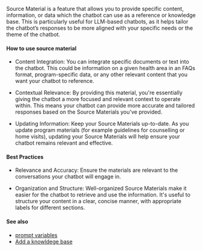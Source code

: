 Source Material is a feature that allows you to provide specific content, information, or data which the chatbot can use as a reference or knowledge base. This is particularly useful for LLM-based chatbots, as it helps tailor the chatbot’s responses to be more aligned with your specific needs or the theme of the chatbot.

#### How to use source material
- Content Integration: You can integrate specific documents or text into the chatbot. This could be information on a given health area in an FAQs format, program-specific data, or any other relevant content that you want your chatbot to reference. 

- Contextual Relevance: By providing this material, you're essentially giving the chatbot a more focused and relevant context to operate within. This means your chatbot can provide more accurate and tailored responses based on the Source Materials you've provided.

- Updating Information: Keep your Source Materials up-to-date. As you update program materials (for example guidelines for counselling or home visits), updating your Source Materials will help ensure your chatbot remains relevant and effective. 

#### Best Practices
- Relevance and Accuracy: Ensure the materials are relevant to the conversations your chatbot will engage in. 

- Organization and Structure: Well-organized Source Materials make it easier for the chatbot to retrieve and use the information. It's useful to structure your content in a clear, concise manner, with appropriate labels for different sections. 

#### See also
- [prompt variables](./prompt_variables.md)
- [Add a knowldege base](../how-to/add_a_knowledge_base.md)

